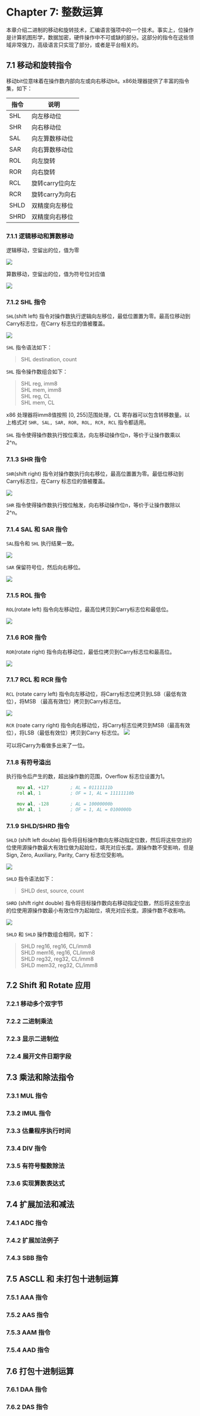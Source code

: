 # Chapter 7: 整数运算
本章介绍二进制的移动和旋转技术，汇编语言强项中的一个技术。事实上，位操作是计算机图形学，数据加密，硬件操作中不可或缺的部分。这部分的指令在这些领域非常强力，高级语言只实现了部分，或者是平台相关的。
## 7.1 移动和旋转指令
移动bit位意味着在操作数内部向左或向右移动bit。x86处理器提供了丰富的指令集，如下：

| 指令 | 说明            |
| ---- | --------------- |
| SHL  | 向左移动位      |
| SHR  | 向右移动位      |
| SAL  | 向左算数移动位  |
| SAR  | 向右算数移动位  |
| ROL  | 向左旋转        |
| ROR  | 向右旋转        |
| RCL  | 旋转carry位向左 |
| RCR  | 旋转carry为向右 |
| SHLD | 双精度向左移位  |
| SHRD | 双精度向右移位  |

### 7.1.1 逻辑移动和算数移动
逻辑移动，空留出的位，值为零

![](res/logic_shift.png)

算数移动，空留出的位，值为符号位对应值

![](res/arithmetic_shift.png)

### 7.1.2 SHL 指令
`SHL`(shift left) 指令对操作数执行逻辑向左移位，最低位置置为零。最高位移动到Carry标志位，在Carry 标志位的值被覆盖。

![](res/shl.png)

`SHL` 指令语法如下：
> SHL destination, count

`SHL` 指令操作数组合如下：
> SHL reg, imm8  
> SHL mem, imm8  
> SHL reg, CL  
> SHL mem, CL

x86 处理器将imm8值按照 [0, 255]范围处理，CL 寄存器可以包含转移数量。以上格式对 `SHR, SAL, SAR, ROR, ROL, RCR, RCL` 指令都适用。

`SHL` 指令使得操作数执行按位乘法，向左移动操作位n，等价于让操作数乘以 2^n。
### 7.1.3 SHR 指令
`SHR`(shift right) 指令对操作数执行向右移位，最高位置置为零。最低位移动到Carry标志位，在Carry 标志位的值被覆盖。

![](res/shr.png)

`SHR` 指令使得操作数执行按位触发，向右移动操作位n，等价于让操作数除以 2^n。

### 7.1.4 SAL 和 SAR 指令
`SAL`指令和 `SHL` 执行结果一致。

![](res/sal.png)

`SAR` 保留符号位，然后向右移位。

![](res/sar.png)

### 7.1.5 ROL 指令
`ROL`(rotate left) 指令向左移动位，最高位拷贝到Carry标志位和最低位。

![](res/rol.png)

### 7.1.6 ROR 指令
`ROR`(rotate right) 指令向右移动位，最低位拷贝到Carry标志位和最高位。

![](res/ror.png)

### 7.1.7 RCL 和 RCR 指令
`RCL` (rotate carry left) 指令向左移动位，将Carry标志位拷贝到LSB（最低有效位），将MSB （最高有效位）拷贝到Carry标志位。

![](res/rcl.png)

`RCR` (roate carry right) 指令向右移动位，将Carry标志位拷贝到MSB（最高有效位），将LSB（最低有效位）拷贝到Carry 标志位。
![](res/rcr.png)

可以将Carry为看做多出来了一位。

### 7.1.8 有符号溢出
执行指令后产生的数，超出操作数的范围，Overflow 标志位设置为1。

```asm
    mov al, +127        ; AL = 01111111b
    rol al, 1           ; OF = 1, AL = 11111110b

    mov al, -128        ; AL = 10000000b
    shr al, 1           ; OF = 1, AL = 0100000b
```
### 7.1.9 SHLD/SHRD 指令
`SHLD` (shift left double) 指令将目标操作数向左移动指定位数，然后将这些空出的位使用源操作数最大有效位做为起始位，填充对应长度。源操作数不受影响，但是 Sign, Zero, Auxiliary, Parity, Carry 标志位受影响。

![](res/shld.png)

`SHLD` 指令语法如下：
> SHLD   dest, source, count

`SHRD` (shift right double) 指令将目标操作数向右移动指定位数，然后将这些空出的位使用源操作数最小有效位作为起始位，填充对应长度。源操作数不收影响。

![](res/shrd.png)

`SHLD` 和 `SHLD` 操作数组合相同，如下：
> SHLD reg16, reg16, CL/imm8  
> SHLD mem16, reg16, CL/imm8  
> SHLD reg32, reg32, CL/imm8  
> SHLD mem32, reg32, CL/imm8  


## 7.2 Shift 和 Rotate 应用
### 7.2.1 移动多个双字节

### 7.2.2 二进制乘法

### 7.2.3 显示二进制位

### 7.2.4 展开文件日期字段

## 7.3 乘法和除法指令
### 7.3.1 MUL 指令

### 7.3.2 IMUL 指令

### 7.3.3 估量程序执行时间

### 7.3.4 DIV 指令

### 7.3.5 有符号整数除法

### 7.3.6 实现算数表达式

## 7.4 扩展加法和减法
### 7.4.1 ADC 指令

### 7.4.2 扩展加法例子

### 7.4.3 SBB 指令

## 7.5 ASCLL 和 未打包十进制运算

### 7.5.1 AAA 指令

### 7.5.2 AAS 指令

### 7.5.3 AAM 指令

### 7.5.4 AAD 指令

## 7.6 打包十进制运算
###  7.6.1 DAA 指令

### 7.6.2 DAS 指令